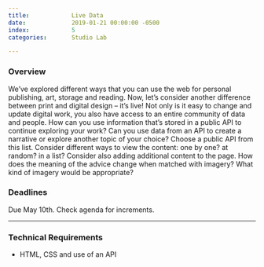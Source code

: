 ```yaml
---
title:            Live Data
date:             2019-01-21 00:00:00 -0500
index:            5
categories:       Studio Lab

---
```


### Overview
We’ve explored different ways that you can use the web for personal publishing, art, storage and reading. Now, let’s consider another difference between print and digital design – it’s live! Not only is it easy to change and update digital work, you also have access to an entire community of data and people. How can you use information that’s stored in a public API to continue exploring your work? Can you use data from an API to create a narrative or explore another topic of your choice? Choose a public API from this list. Consider different ways to view the content: one by one? at random? in a list? Consider also adding additional content to the page. How does the meaning of the advice change when matched with imagery? What kind of imagery would be appropriate?

### Deadlines

Due May 10th. Check agenda for increments.

---

### Technical Requirements

- HTML, CSS and use of an API
